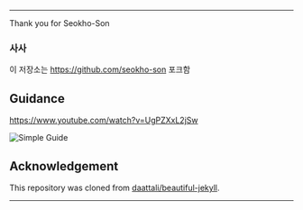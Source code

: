 
---
Thank you for Seokho-Son 





### 사사
이 저장소는 https://github.com/seokho-son 포크함 

## Guidance
https://www.youtube.com/watch?v=UgPZXxL2jSw

![Simple Guide](assets/img/simple-guide.gif)


## Acknowledgement

This repository was cloned from [daattali/beautiful-jekyll](https://github.com/daattali/beautiful-jekyll).

---
